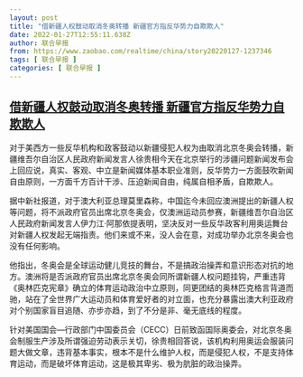 ```yaml
---
layout: post
title: "借新疆人权鼓动取消冬奥转播 新疆官方指反华势力自欺欺人"
date: 2022-01-27T12:55:11.638Z
author: 联合早报
from: https://www.zaobao.com/realtime/china/story20220127-1237346
tags: [ 联合早报 ]
categories: [ 联合早报 ]
---
```

<!--1643310480000-->
[借新疆人权鼓动取消冬奥转播 新疆官方指反华势力自欺欺人](https://www.zaobao.com/realtime/china/story20220127-1237346)
------

<div>
<p>对于美西方一些反华机构和政客鼓动以新疆侵犯人权为由取消北京冬奥会转播，新疆维吾尔自治区人民政府新闻发言人徐贵相今天在北京举行的涉疆问题新闻发布会上回应说，真实、客观、中立是新闻媒体基本职业准则，反华势力一方面鼓吹新闻自由原则，一方面千方百计干涉、压迫新闻自由，纯属自相矛盾，自欺欺人。</p><p>据中新社报道，对于澳大利亚总理莫里森称，中国迄今未回应澳洲提出的新疆人权等问题，将不派政府官员出席北京冬奥会，仅澳洲运动员参赛，新疆维吾尔自治区人民政府新闻发言人伊力江·阿那依提表明，坚决反对一些反华政客利用奥运舞台对新疆人权发起无端指责。他们来或不来，没人会在意，对成功举办北京冬奥会也没有任何影响。</p><p>他指出，冬奥会是全球运动健儿竞技的舞台，不是搞政治操弄和意识形态对抗的地方。澳洲将是否派政府官员出席北京冬奥会同所谓新疆人权问题挂钩，严重违背《奥林匹克宪章》确立的体育运动政治中立原则，同更团结的奥林匹克格言背道而驰，站在了全世界广大运动员和体育爱好者的对立面，也充分暴露出澳大利亚政府对个别国家盲目追随、亦步亦趋，到了不分是非、毫无底线的程度。</p><section id="imu"><div id="dfp-ad-imu1">        </div></section><p>针对美国国会—行政部门中国委员会（CECC）日前致函国际奥委会，对北京冬奥会制服生产涉及所谓强迫劳动表示关切，徐贵相回答说，该机构利用奥运会服装问题大做文章，违背基本事实，根本不是什么维护人权，而是侵犯人权，不是支持体育运动，而是破坏体育运动，这是极其卑劣、极为肮脏的政治操弄。</p>      <div class="cx_paywall_placeholder" id="sph_cdp_40"></div>
</div>
